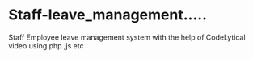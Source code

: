 # Staff-leave_management.....
Staff Employee leave management system with the help of CodeLytical video using php ,js etc 
